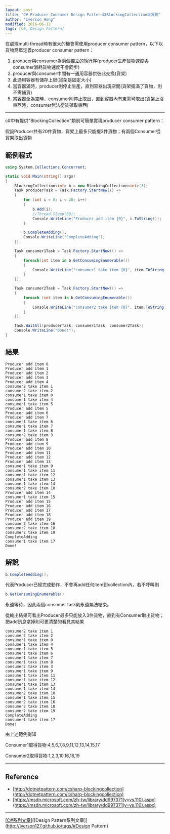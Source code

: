 ```yaml
---
layout: post
title: "C# Producer Consumer Design Pattern以BlockingCollection來實現"
author: "Iverson Hong"
modified: 2016-06-12
tags: [C#, Design Pattern]
---
```


在處理multi thread時有很大的機會需使用producer consumer pattern，以下以貨物簡單定義producer consumer pattern：

1. producer與consumer為兩個獨立的執行序(producer生產貨物速度與consumer消耗貨物速度不會同步)
2. producer與consumer中間有一通用容器供彼此交換(貨架)
3. 此通用容器有儲存上限(貨架是固定大小)
4. 當容器滿時，producer則停止生產，直到容器出現空間(貨架擺滿了貨物，則不需補貨)
5. 當容器全為空時，consumer則停止取出，直到容器內有東需可取出(貨架上沒東西時，consumer無法從貨架取東西)

----------

c#中有提供"BlockingCollection"類別可簡單實現producer consumer pattern：

假設Producer共有20件貨物，貨架上最多只能擺3件貨物；有兩個Consumer從貨架取出貨物

## 範例程式 ##

~~~csharp
using System.Collections.Concurrent;

static void Main(string[] args)
{
    BlockingCollection<int> b = new BlockingCollection<int>(3);
    Task producerTask = Task.Factory.StartNew(() =>
    {
        for (int i = 0; i < 20; i++)
        {
            b.Add(i);
            //Thread.Sleep(50);
            Console.WriteLine("Producer add item {0}", i.ToString());
        }

        b.CompleteAdding();
        Console.WriteLine("CompleteAdding");
    });

    Task consumer1Task = Task.Factory.StartNew(() =>
    {
        foreach(int item in b.GetConsumingEnumerable())
        {
            Console.WriteLine("consumer1 take item {0}", item.ToString());
        }
    });

    Task consumer2Task = Task.Factory.StartNew(() =>
    {
        foreach (int item in b.GetConsumingEnumerable())
        {
            Console.WriteLine("consumer2 take item {0}", item.ToString());
        }
    });

    Task.WaitAll(producerTask, consumer1Task, consumer2Task);
    Console.WriteLine("Done!");
}
~~~

## 結果 ##

    Producer add item 0
    Producer add item 1
    Producer add item 2
    Producer add item 3
    Producer add item 4
    consumer2 take item 1
    consumer2 take item 2
    consumer1 take item 0
    consumer1 take item 4
    consumer1 take item 5
    Producer add item 5
    Producer add item 6
    Producer add item 7
    consumer1 take item 6
    consumer1 take item 7
    consumer1 take item 8
    consumer2 take item 3
    Producer add item 8
    Producer add item 9
    Producer add item 10
    Producer add item 11
    Producer add item 12
    Producer add item 13
    consumer1 take item 9
    consumer1 take item 11
    consumer1 take item 12
    consumer1 take item 13
    consumer1 take item 14
    consumer2 take item 10
    Producer add item 14
    consumer1 take item 15
    Producer add item 15
    Producer add item 16
    Producer add item 17
    Producer add item 18
    Producer add item 19
    consumer2 take item 16
    consumer2 take item 18
    consumer2 take item 19
    CompleteAdding
    consumer1 take item 17
    Done!

## 解說 ##

~~~csharp
b.CompleteAdding();
~~~

代表Producer已經完成動作，不會再add任何item到collection內，若不呼叫則

~~~csharp
b.GetConsumingEnumerable()
~~~

永遠等待，因此兩個consumer task則永遠無法結束。

從輸出結果可看出Producer最多只能放入3件貨物，直到有Consumer取出貨物；把add訊息拿掉則可更清楚的看見其結果

    consumer2 take item 1
    consumer2 take item 2
    consumer1 take item 0
    consumer1 take item 4
    consumer1 take item 5
    consumer1 take item 6
    consumer1 take item 7
    consumer1 take item 8
    consumer2 take item 3
    consumer1 take item 9
    consumer1 take item 11
    consumer1 take item 12
    consumer1 take item 13
    consumer1 take item 14
    consumer2 take item 10
    consumer1 take item 15
    consumer2 take item 16
    consumer2 take item 18
    consumer2 take item 19
    CompleteAdding
    consumer1 take item 17
    Done!
    
由上述範例得知

Consumer1取得貨物:4,5,6,7,8,9,11,12,13,14,15,17

Consumer2取得貨物:1,2,3,10,16,18,19

----------

## Reference ##

- [http://dotnetpattern.com/csharp-blockingcollection](http://dotnetpattern.com/csharp-blockingcollection)
- [https://msdn.microsoft.com/zh-tw/library/dd997371(v=vs.110).aspx](https://msdn.microsoft.com/zh-tw/library/dd997371(v=vs.110).aspx)

----------

[[C#系列文章]](http://iverson127.github.io/tags/#C#)[[Design Pattern系列文章]](http://iverson127.github.io/tags/#Design Pattern)